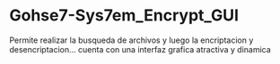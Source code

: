 # Gohse7-Sys7em_Encrypt_GUI
Permite realizar la busqueda de archivos y luego la encriptacion y desencriptacion... cuenta con una interfaz grafica atractiva y dinamica
